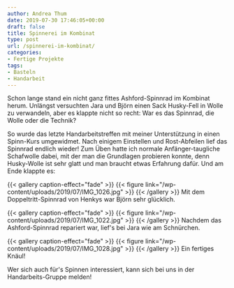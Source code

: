 ```yaml
---
author: Andrea Thum
date: 2019-07-30 17:46:05+00:00
draft: false
title: Spinnerei im Kombinat
type: post
url: /spinnerei-im-kombinat/
categories:
- Fertige Projekte
tags:
- Basteln
- Handarbeit
---
```





Schon lange stand ein nicht ganz fittes Ashford-Spinnrad im Kombinat herum. Unlängst versuchten Jara und Björn einen Sack Husky-Fell in Wolle zu verwandeln, aber es klappte nicht so recht: War es das Spinnrad, die Wolle oder die Technik?





<!-- more -->





So wurde das letzte Handarbeitstreffen mit meiner Unterstützung in einen Spinn-Kurs umgewidmet. Nach einigem Einstellen und Rost-Abfeilen lief das Spinnrad endlich wieder! Zum Üben hatte ich normale Anfänger-taugliche Schafwolle dabei, mit der man die Grundlagen probieren konnte, denn Husky-Wolle ist sehr glatt und man braucht etwas Erfahrung dafür. Und am Ende klappte es:




{{< gallery caption-effect="fade" >}}
{{< figure link="/wp-content/uploads/2019/07/IMG_1026.jpg" >}}
{{< /gallery >}}
Mit dem Doppeltritt-Spinnrad von Henkys war Björn sehr glücklich.



{{< gallery caption-effect="fade" >}}
{{< figure link="/wp-content/uploads/2019/07/IMG_1022.jpg" >}}
{{< /gallery >}}
Nachdem das Ashford-Spinnrad repariert war, lief's bei Jara wie am Schnürchen.



{{< gallery caption-effect="fade" >}}
{{< figure link="/wp-content/uploads/2019/07/IMG_1028.jpg" >}}
{{< /gallery >}}
Ein fertiges Knäul!





Wer sich auch für's Spinnen interessiert, kann sich bei uns in der Handarbeits-Gruppe melden!



